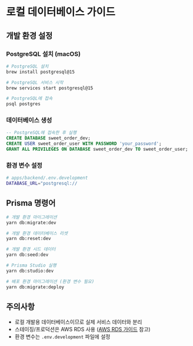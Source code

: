 # 로컬 데이터베이스 가이드

## 개발 환경 설정

### PostgreSQL 설치 (macOS)

```bash
# PostgreSQL 설치
brew install postgresql@15

# PostgreSQL 서비스 시작
brew services start postgresql@15

# PostgreSQL에 접속
psql postgres
```

### 데이터베이스 생성

```sql
-- PostgreSQL에 접속한 후 실행
CREATE DATABASE sweet_order_dev;
CREATE USER sweet_order_user WITH PASSWORD 'your_password';
GRANT ALL PRIVILEGES ON DATABASE sweet_order_dev TO sweet_order_user;
```

### 환경 변수 설정

```bash
# apps/backend/.env.development
DATABASE_URL="postgresql://
```

## Prisma 명령어

```bash
# 개발 환경 마이그레이션
yarn db:migrate:dev

# 개발 환경 데이터베이스 리셋
yarn db:reset:dev

# 개발 환경 시드 데이터
yarn db:seed:dev

# Prisma Studio 실행
yarn db:studio:dev

# 배포 환경 마이그레이션 (환경 변수 필요)
yarn db:migrate:deploy
```

## 주의사항

- 로컬 개발용 데이터베이스이므로 실제 서비스 데이터와 분리
- 스테이징/프로덕션은 AWS RDS 사용 ([AWS RDS 가이드](<../infra/aws/AWS%20RDS(데이터베이스)%20-%20가이드.md>) 참고)
- 환경 변수는 `.env.development` 파일에 설정
